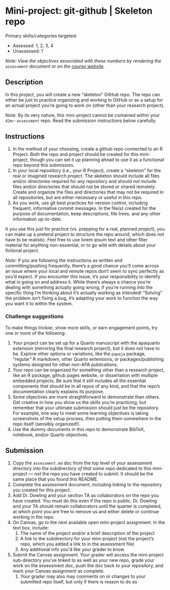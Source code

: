# Mini-project: git-github | Skeleton repo

Primary skills/categories targeted:

- Assessed: 1, 2, 3, 4
- Unassessed: 1

*Note: View the objectives associated with these numbers by rendering the `assessment` document or on the [course website](https://nrdowling.com/d2mr/assessment/objectives.html).*

## Description

In this project, you will create a new “skeleton” GitHub repo. The repo can either be just to practice organizing and working in GitHub or as a setup for an actual project you’re going to work on (other than your research project). 

Note: By its very nature, this mini-project cannot be contained within your `d2mr-assessment` repo. Read the submission instructions below carefully.

## Instructions

1. In the method of your choosing, create a github repo connected to an R Project. Both the repo and project should be created for this mini-project, though you can set it up planning ahead to use it as a functional repo beyond this submission.
2. In your local repository (i.e., your R Project), create a “skeleton” for the real or imagined research project. The skeleton should include all files and/or directories required for any repository and should *not* include files and/or directories that should not be stored or shared remotely. Create and organize the files and directories that may not be required in all repositories, but are either necessary or useful in this repo.
3. As you work, use git best practices for version control, including frequent, informative commit messages. In the file(s) created for the purpose of documentation, keep descriptions, file trees, and any other information up-to-date.

It you use this just for practice (vs. prepping for a real, planned project), you can make up a pretend project to structure the repo around, which does not have to be realistic. Feel free to use lorem ipsum text and other filler material for anything non-essential, or to go wild with details about your fictional project.

*Note:* If you are following the instructions as written and committing/pushing frequently, there’s a good chance you’ll come across an issue where your local and remote repos don’t seem to sync perfectly as you’d expect. If you encounter this issue, it’s your responsibility to identify what is going on and address it. While there’s always a chance you’re dealing with something actually going wrong, if you’re running into the specific thing I’m thinking about it’s actually working as intended! “Solving” the problem isn’t fixing a bug, it’s adapting your work to function the way you want it to within the system.

### Challenge suggestions

To make things trickier, show more skills, or earn engagement points, try one or more of the following:

1. Your project can be set up for a Quarto manuscript with the apaquarto extension (mirroring the final research project), but it does not have to be. Explore other options or variations, like the `papaja` package, “regular” R markdown, other Quarto extensions, or packages/publishing systems designed for other non-APA publications.
2. Your repo can be organized for something other than a research project, like an R package, github pages website, or dissertation with multiple embedded projects. Be sure that it still includes all the essential components that should be in all repos of any kind, and that the repo’s documentation clearly explains its purpose.
3. Some objectives are more straightforward to demonstrate than others. Get creative in how you show us the skills you’re practicing, but remember that your ultimate submission should just be the repository. For example, one way to meet some learning objectives is taking screenshots of the setup process, then putting them somewhere in the repo itself (sensibly organized!). 
4. Use the dummy documents in this repo to demonstrate BibTeX, notebook, and/or Quarto objectives.

## Submission

1. Copy the `assessment.md` doc from the top level of your assessment directory into the subdirectory *of that same repo* dedicated to this mini-project — *not* the repo you have created to submit. It should be the same place that you found this README.
2. Complete the assessment document, including linking to the repository you created for this project.
3. Add Dr. Dowling and your section TA as collaborators on the repo you have created. You must do this even if the repo is public. Dr. Dowling and your TA should remain collaborators until the quarter is completed, at which point you are free to remove us and either delete or continue working in the repo.
4. On Canvas, go to the next available open mini-project assignment. In the text box, include:
    1. The name of the project and/or a brief description of the project
    2. A link to the subdirectory for your mini-project (not the project’s repo, which you added a link to in the assessment file)
    3. Any additional info you'd like your grader to know
5. Submit the Canvas assignment. Your grader will access the mini-project sub-directory you've linked to as well as your new repo, grade your work on the assessment doc, push the doc back to your repository, and mark your Canvas assignment as complete.
    1. Your grader may also may comments on or changes to your submitted repo itself, but only if there is reason to do so.